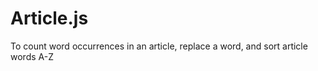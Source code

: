 <h1>Article.js</h1>
To count word occurrences in an article, replace a word, and sort article words A-Z
